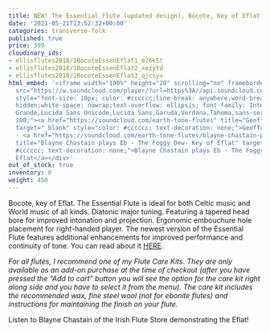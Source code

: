 ```yaml
---
title: NEW! The Essential Flute (updated design), Bocote, Key of Eflat
date: '2021-05-21T13:52:32+00:00'
categories: transverse-folk
published: true
price: 399
cloudinary_ids:
- ellisflutes2018/1BocoteEssenEflat1_m76k5t
- ellisflutes2018/1BocoteEssenEflat2_xezytd
- ellisflutes2018/1BocoteEssenEflat3_qjcsyv
html_embed: '<iframe width="100%" height="20" scrolling="no" frameborder="no" allow="autoplay"
  src="https://w.soundcloud.com/player/?url=https%3A//api.soundcloud.com/tracks/486027804&color=%23ff5500&inverse=false&auto_play=false&show_user=true"></iframe><div
  style="font-size: 10px; color: #cccccc;line-break: anywhere;word-break: normal;overflow:
  hidden;white-space: nowrap;text-overflow: ellipsis; font-family: Interstate,Lucida
  Grande,Lucida Sans Unicode,Lucida Sans,Garuda,Verdana,Tahoma,sans-serif;font-weight:
  100;"><a href="https://soundcloud.com/earth-tone-flutes" title="Geoffrey Ellis Flutes"
  target="_blank" style="color: #cccccc; text-decoration: none;">Geoffrey Ellis Flutes</a>
  · <a href="https://soundcloud.com/earth-tone-flutes/blayne-chastain-plays-eb-inis-oirr-key-of-eflat"
  title="Blayne Chastain plays Eb - The Foggy Dew- Key of Eflat" target="_blank" style="color:
  #cccccc; text-decoration: none;">Blayne Chastain plays Eb - The Foggy Dew- Key of
  Eflat</a></div>'
out_of_stock: true
inventory: 0
weight: 450
---
```


Bocote, key of Eflat.  The Essential Flute is ideal for both Celtic music and World music of all kinds. Diatonic major tuning. Featuring a tapered head bore for improved intonation and projection. Ergonomic embouchure hole placement for right-handed player.  The newest version of the Essential Flute features additional enhancements for improved performance and continuity of tone.  You can read about it [HERE](https://www.ellisflutes.com/world-flutes/transverse-folk). 

*For all flutes, I recommend one of my Flute Care Kits.  They are only available as an add-on purchase at the time of checkout (after you have pressed the “Add to cart” button you will see the option for the care kit right along side and you have to select it from the menu). The care kit includes the recommended wax, fine steel wool (not for ebonite flutes) and instructions for maintaining the finish on your flute.*

Listen to Blayne Chastain of the Irish Flute Store demonstrating the Eflat!